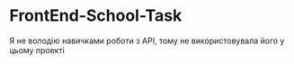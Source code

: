 # FrontEnd-School-Task

Я не володію навичками роботи з API, тому не використовувала його у цьому проекті
